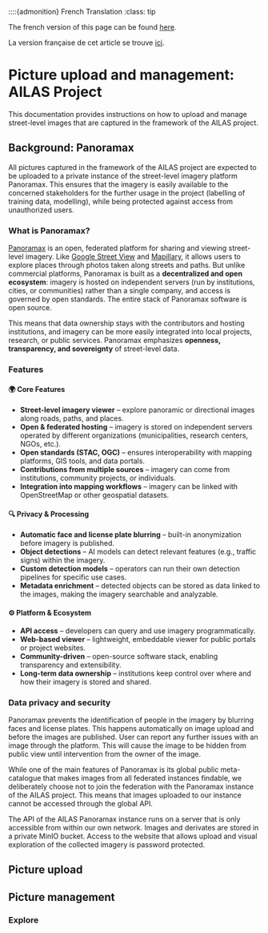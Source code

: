 ::::{admonition} French Translation 
:class: tip

The french version of this page can be found [here](/content/GIS_AA/fr_AILAS_madagascar_section_O.md).

La version française de cet article se trouve [ici](/content/GIS_AA/fr_AILAS_madagascar_section_O.md).

# Picture upload and management: AILAS Project

This documentation provides instructions on how to upload and manage street-level images that are captured in the framework of the AILAS project.

## Background: Panoramax

All pictures captured in the framework of the AILAS project are expected to be uploaded to a private instance of the street-level imagery platform Panoramax. This ensures that the imagery is easily available to the concerned stakeholders for the further usage in the project (labelling of training data, modelling), while being protected against access from unauthorized users.

### What is Panoramax?

[Panoramax](https://panoramax.fr) is an open, federated platform for sharing and viewing street-level imagery. Like [Google Street View](https://www.google.com/streetview/) and [Mapillary](https://www.mapillary.com), it allows users to explore places through photos taken along streets and paths. But unlike commercial platforms, Panoramax is built as a **decentralized and open ecosystem**: imagery is hosted on independent servers (run by institutions, cities, or communities) rather than a single company, and access is governed by open standards. The entire stack of Panoramax software is open source.

This means that data ownership stays with the contributors and hosting institutions, and imagery can be more easily integrated into local projects, research, or public services. Panoramax emphasizes **openness, transparency, and sovereignty** of street-level data.

### Features

#### 🌍 Core Features

* **Street-level imagery viewer** – explore panoramic or directional images along roads, paths, and places.
* **Open & federated hosting** – imagery is stored on independent servers operated by different organizations (municipalities, research centers, NGOs, etc.).
* **Open standards (STAC, OGC)** – ensures interoperability with mapping platforms, GIS tools, and data portals.
* **Contributions from multiple sources** – imagery can come from institutions, community projects, or individuals.
* **Integration into mapping workflows** – imagery can be linked with OpenStreetMap or other geospatial datasets.

#### 🔍 Privacy & Processing

* **Automatic face and license plate blurring** – built-in anonymization before imagery is published.
* **Object detections** – AI models can detect relevant features (e.g., traffic signs) within the imagery.
* **Custom detection models** – operators can run their own detection pipelines for specific use cases.
* **Metadata enrichment** – detected objects can be stored as data linked to the images, making the imagery searchable and analyzable.

#### ⚙️ Platform & Ecosystem

* **API access** – developers can query and use imagery programmatically.
* **Web-based viewer** – lightweight, embeddable viewer for public portals or project websites.
* **Community-driven** – open-source software stack, enabling transparency and extensibility.
* **Long-term data ownership** – institutions keep control over where and how their imagery is stored and shared.

### Data privacy and security

Panoramax prevents the identification of people in the imagery by blurring faces and license plates. This happens automatically on image upload and before the images are published. User can report any further issues with an image through the platform. This will cause the image to be hidden from public view until intervention from the owner of the image.

While one of the main features of Panoramax is its global public meta-catalogue that makes images from all federated instances findable, we deliberately choose not to join the federation with the Panoramax instance of the AILAS project. This means that images uploaded to our instance cannot be accessed through the global API.

The API of the AILAS Panoramax instance runs on a server that is only accessible from within our own network. Images and derivates are stored in a private MinIO bucket. Access to the website that allows upload and visual exploration of the collected imagery is password protected. 

## Picture upload

## Picture management

### Explore

###  